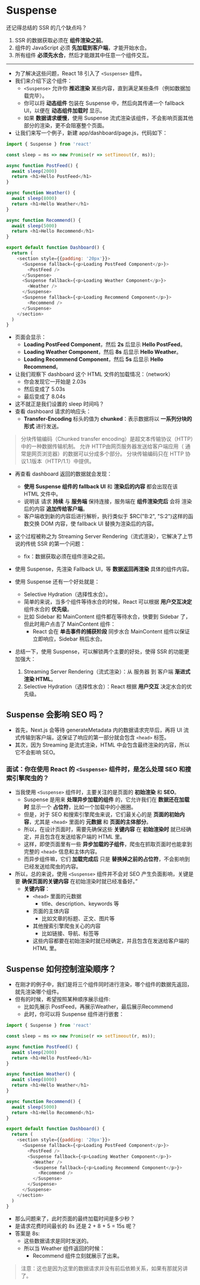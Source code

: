 # Suspense

还记得总结的 SSR 的几个缺点吗？

1. SSR 的数据获取必须在 **组件渲染之前**。
2. 组件的 JavaScript 必须 **先加载到客户端**，才能开始水合。
3. 所有组件 **必须先水合**，然后才能跟其中任意一个组件交互。

---

- 为了解决这些问题，React 18 引入了 `<Suspense>` 组件。
- 我们来介绍下这个组件：
  - `<Suspense>` 允许你 **推迟渲染** 某些内容，直到满足某些条件（例如数据加载完毕）。
  - 你可以将 **动态组件** 包装在 Suspense 中，然后向其传递一个 fallback UI，以便在 **动态组件加载时** 显示。
  - 如果 **数据请求缓慢**，使用 Suspense 流式渲染该组件，不会影响页面其他部分的渲染，更不会阻塞整个页面。
- 让我们来写一个例子，新建 app/dashboard/page.js，代码如下：

```js
import { Suspense } from 'react'

const sleep = ms => new Promise(r => setTimeout(r, ms));

async function PostFeed() {
  await sleep(2000)
  return <h1>Hello PostFeed</h1>
}

async function Weather() {
  await sleep(8000)
  return <h1>Hello Weather</h1>
}

async function Recommend() {
  await sleep(5000)
  return <h1>Hello Recommend</h1>
}

export default function Dashboard() {
  return (
    <section style={{padding: '20px'}}>
      <Suspense fallback={<p>Loading PostFeed Component</p>}>
        <PostFeed />
      </Suspense>
      <Suspense fallback={<p>Loading Weather Component</p>}>
        <Weather />
      </Suspense>
      <Suspense fallback={<p>Loading Recommend Component</p>}>
        <Recommend />
      </Suspense>
    </section>
  )
}
```

- 页面会显示：
  - **Loading PostFeed Component**，然后 **2s** 后显示 **Hello PostFeed**。
  - **Loading Weather Component**，然后 **8s** 后显示 **Hello Weather**。
  - **Loading Recommend Component**，然后 **5s** 后显示 **Hello Recommend**。
- 让我们观察下 dashboard 这个 HTML 文件的加载情况：（network）
  - 你会发现它一开始是 2.03s
  - 然后变成了 5.03s
  - 最后变成了 8.04s
- 这不就正是我们设置的 sleep 时间吗？
- 查看 dashboard 请求的响应头：
  - **Transfer-Encoding** 标头的值为 **chunked**：表示数据将以 **一系列分块的形式** 进行发送。

> 分块传输编码（Chunked transfer encoding）是超文本传输协议（HTTP）中的一种数据传输机制。
> 允许 HTTP由网页服务器发送给客户端应用（ 通常是网页浏览器）的数据可以分成多个部分。
> 分块传输编码只在 HTTP 协议1.1版本（HTTP/1.1）中提供。

- 再查看 dashboard 返回的数据就会发现：
  - **使用 Suspense 组件的 fallback UI** 和 **渲染后的内容** 都会出现在该 HTML 文件中。
  - 说明该 请求 **持续** 与 **服务端** 保持连接，服务端在 **组件渲染完后** 会将 渲染后的内容 **追加传给客户端**。
  - 客户端收到新的内容后进行解析，执行类似于 $RC("B:2", "S:2")这样的函数交换 DOM 内容，使 fallback UI 替换为渲染后的内容。
- 这个过程被称之为 Streaming Server Rendering（流式渲染），它解决了上节说的传统 SSR 的第一个问题：
  - fix：数据获取必须在组件渲染之前。
- 使用 Suspense，先渲染 Fallback UI，等 **数据返回再渲染** 具体的组件内容。

- 使用 Suspense 还有一个好处就是：
  - Selective Hydration（选择性水合）。
  - 简单的来说，当多个组件等待水合的时候，React 可以根据 **用户交互决定** 组件水合的 **优先级**。
  - 比如 Sidebar 和 MainContent 组件都在等待水合，快要到 Sidebar 了，但此时用户点击了 MainContent 组件：
    - React 会在 **单击事件的捕获阶段** 同步水合 MainContent 组件以保证立即响应，Sidebar 稍后水合。
- 总结一下，使用 Suspense，可以解锁两个主要的好处，使得 SSR 的功能更加强大：
  1. Streaming Server Rendering（流式渲染）：从 服务器 到 客户端 **渐进式渲染 HTML**。
  2. Selective Hydration（选择性水合）：React 根据 **用户交互** 决定水合的优先级。

## Suspense 会影响 SEO 吗？

- 首先，Next.js 会等待 generateMetadata 内的数据请求完毕后，再将 UI 流式传输到客户端，这保证了响应的第一部分就会包含 `<head>` 标签。
- 其次，因为 Streaming 是流式渲染，HTML 中会包含最终渲染的内容，所以它不会影响 SEO。

### 面试：你在使用 React 的 `<Suspense>` 组件时，是怎么处理 SEO 和搜索引擎爬虫的？

- 当我使用 `<Suspense>` 组件时，主要关注的是页面的 **初始渲染** 和 **SEO**。
  - Suspense 是用来 **处理异步加载的组件** 的，它允许我们在 **数据还在加载时** 显示一个 **占位符**，比如一个加载中的小圈圈。
  - 但是，对于 SEO 和搜索引擎爬虫来说，它们最关心的是 **页面的初始内容**，尤其是 `<head>` 里面的 **元数据** 和 **页面的主体部分**。
  - 所以，在设计页面时，需要先确保这些 **关键内容** 在 **初始渲染时** 就已经确定，并且包含在发送给客户端的 HTML 里。
  - 这样，即使页面里有一些 **异步加载的子组件**，爬虫在抓取页面时也能拿到完整的 `<head>` 信息和主体内容。
  - 而异步组件嘛，它们 **加载完成后** 只是 **替换掉之前的占位符**，不会影响到已经发送给爬虫的内容。
- 所以，总的来说，使用 `<Suspense>` 组件并不会对 SEO 产生负面影响，关键是要 **确保页面的关键内容** 在初始渲染时就已经准备好。”
  - **关键内容**：
    - `<head>` 里面的元数据
      - title、description、keywords 等
    - 页面的主体内容
      - 比如文章的标题、正文、图片等
    - 其他搜索引擎爬虫关心的内容
      - 比如链接、导航、标签等
    - 这些内容都要在初始渲染时就已经确定，并且包含在发送给客户端的 HTML 里。

## Suspense 如何控制渲染顺序？

- 在刚才的例子中，我们是将三个组件同时进行渲染，哪个组件的数据先返回，就先渲染哪个组件。
- 但有的时候，希望按照某种顺序展示组件:
  - 比如先展示 PostFeed，再展示Weather，最后展示Recommend
  - 此时，你可以将 Suspense 组件进行嵌套：

```js
import { Suspense } from 'react'

const sleep = ms => new Promise(r => setTimeout(r, ms));

async function PostFeed() {
  await sleep(2000)
  return <h1>Hello PostFeed</h1>
}

async function Weather() {
  await sleep(8000)
  return <h1>Hello Weather</h1>
}

async function Recommend() {
  await sleep(5000)
  return <h1>Hello Recommend</h1>
}

export default function Dashboard() {
  return (
    <section style={{padding: '20px'}}>
      <Suspense fallback={<p>Loading PostFeed Component</p>}>
        <PostFeed />
        <Suspense fallback={<p>Loading Weather Component</p>}>
          <Weather />
          <Suspense fallback={<p>Loading Recommend Component</p>}>
            <Recommend />
          </Suspense>
        </Suspense>
      </Suspense>
    </section>
  )
}
```

- 那么问题来了，此时页面的最终加载时间是多少秒？
- 是请求花费时间最长的 8s 还是 2 + 8 + 5 = 15s 呢？
- 答案是 8s:
  - 这些数据请求是同时发送的。
  - 所以当 Weather 组件返回的时候：
    - Recommend 组件立刻就展示了出来。

> 注意：这也是因为这里的数据请求并没有前后依赖关系，如果有那就另讲了。
